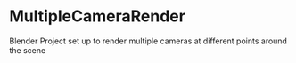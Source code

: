 # MultipleCameraRender
Blender Project set up to render multiple cameras at different points around the scene
